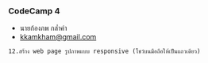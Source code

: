 ### CodeCamp 4

- นายก้องภพ กล่ำคำ
- kkamkham@gmail.com

```
12.สร้าง web page รูปภาพแบบ responsive (โชว์บนมือถือให้เป็นแถวเดียว)
```

